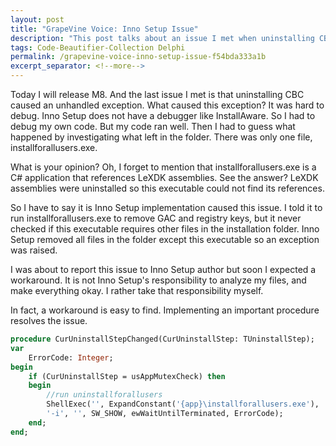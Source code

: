 ```yaml
---
layout: post
title: "GrapeVine Voice: Inno Setup Issue"
description: "This post talks about an issue I met when uninstalling CBC."
tags: Code-Beautifier-Collection Delphi
permalink: /grapevine-voice-inno-setup-issue-f54bda333a1b
excerpt_separator: <!--more-->
---
```

Today I will release M8. And the last issue I met is that uninstalling CBC caused an unhandled exception. What caused this exception? It was hard to debug. Inno Setup does not have a debugger like InstallAware. So I had to debug my own code. But my code ran well. Then I had to guess what happened by investigating what left in the folder. There was only one file, installforallusers.exe.
<!--more-->

What is your opinion? Oh, I forget to mention that installforallusers.exe is a C# application that references LeXDK assemblies. See the answer? LeXDK assemblies were uninstalled so this executable could not find its references.

So I have to say it is Inno Setup implementation caused this issue. I told it to run installforallusers.exe to remove GAC and registry keys, but it never checked if this executable requires other files in the installation folder. Inno Setup removed all files in the folder except this executable so an exception was raised.

I was about to report this issue to Inno Setup author but soon I expected a workaround. It is not Inno Setup's responsibility to analyze my files, and make everything okay. I rather take that responsibility myself.

In fact, a workaround is easy to find. Implementing an important procedure resolves the issue.

``` pascal
procedure CurUninstallStepChanged(CurUninstallStep: TUninstallStep);
var
    ErrorCode: Integer;
begin
    if (CurUninstallStep = usAppMutexCheck) then
    begin
        //run uninstallforallusers
        ShellExec('', ExpandConstant('{app}\installforallusers.exe'),
        '-i', '', SW_SHOW, ewWaitUntilTerminated, ErrorCode);
    end;
end;
```
